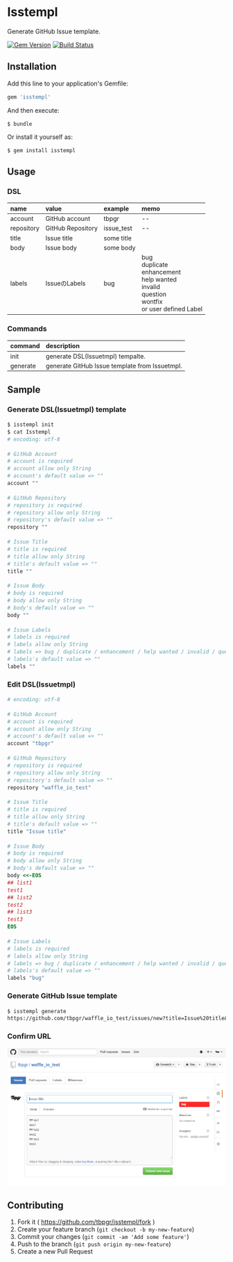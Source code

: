 # Isstempl

Generate GitHub Issue template.

[![Gem Version](https://badge.fury.io/rb/isstempl.svg)](http://badge.fury.io/rb/isstempl)
[![Build Status](https://travis-ci.org/tbpgr/isstempl.png?branch=master)](https://travis-ci.org/tbpgr/isstempl)

## Installation

Add this line to your application's Gemfile:

```ruby
gem 'isstempl'
```

And then execute:

    $ bundle

Or install it yourself as:

    $ gem install isstempl

## Usage
### DSL
|name|value|example|memo|
|:--|:--|:--|:--|
|account|GitHub account|tbpgr|--|
|repository|GitHub Repository|issue_test|--|
|title|Issue title|some title|
|body|Issue body|some body|
|labels|IssueのLabels|bug|bug<br>duplicate<br>enhancement<br>help wanted<br>invalid<br>question<br>wontfix<br>or user defined Label|

### Commands
|command|description|
|:--|:--|
|init|generate DSL(Issuetmpl) tempalte.|
|generate|generate GitHub Issue template from Issuetmpl.|

## Sample
### Generate DSL(Issuetmpl) template
~~~bash
$ isstempl init
$ cat Isstempl
# encoding: utf-8

# GitHub Account
# account is required
# account allow only String
# account's default value => ""
account ""

# GitHub Repository
# repository is required
# repository allow only String
# repository's default value => ""
repository ""

# Issue Title
# title is required
# title allow only String
# title's default value => ""
title ""

# Issue Body
# body is required
# body allow only String
# body's default value => ""
body ""

# Issue Labels
# labels is required
# labels allow only String
# labels => bug / duplicate / enhancement / help wanted / invalid / question / wontfix / or user defined Label
# labels's default value => ""
labels ""
~~~

### Edit DSL(Issuetmpl)
~~~ruby
# encoding: utf-8

# GitHub Account
# account is required
# account allow only String
# account's default value => ""
account "tbpgr"

# GitHub Repository
# repository is required
# repository allow only String
# repository's default value => ""
repository "waffle_io_test"

# Issue Title
# title is required
# title allow only String
# title's default value => ""
title "Issue title"

# Issue Body
# body is required
# body allow only String
# body's default value => ""
body <<-EOS
## list1
test1
## list2
test2
## list3
test3
EOS

# Issue Labels
# labels is required
# labels allow only String
# labels => bug / duplicate / enhancement / help wanted / invalid / question / wontfix / or user defined Label
# labels's default value => ""
labels "bug"
~~~

### Generate GitHub Issue template
~~~bash
$ isstempl generate
https://github.com/tbpgr/waffle_io_test/issues/new?title=Issue%20title&body=%23%23%20list1%0Atest1%0A%23%23%20list2%0Atest2%0A%23%23%20list3%0Atest3%0A&labels=bug
~~~

### Confirm URL
![alt](./images/sample.png)

## Contributing

1. Fork it ( https://github.com/tbpgr/isstempl/fork )
2. Create your feature branch (`git checkout -b my-new-feature`)
3. Commit your changes (`git commit -am 'Add some feature'`)
4. Push to the branch (`git push origin my-new-feature`)
5. Create a new Pull Request
